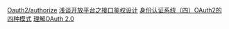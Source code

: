[Oauth2/authorize](https://open.weibo.com/wiki/Oauth2/authorize?sudaref=open.weibo.com)
[浅谈开放平台之接口鉴权设计](http://tech.dianwoda.com/2018/12/31/open-api-management-based-oauth2/)
[身份认证系统（四）OAuth2的四种模式](https://cloud.tencent.com/developer/news/229775)
[理解OAuth 2.0](http://www.ruanyifeng.com/blog/2014/05/oauth_2_0.html)
